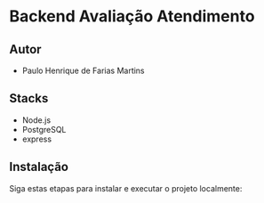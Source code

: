 # Backend Avaliação Atendimento

## Autor

- Paulo Henrique de Farias Martins

## Stacks

- Node.js
- PostgreSQL
- express

## Instalação

Siga estas etapas para instalar e executar o projeto localmente:
